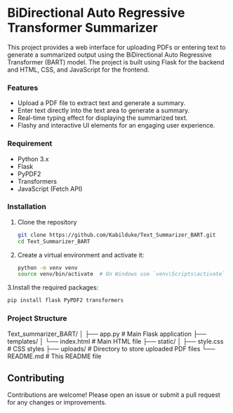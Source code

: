 # BiDirectional Auto Regressive Transformer Summarizer
This project provides a web interface for uploading PDFs or entering text to generate a summarized output using the BiDirectional Auto Regressive Transformer (BART) model. 
The project is built using Flask for the backend and HTML, CSS, and JavaScript for the frontend.

### Features
- Upload a PDF file to extract text and generate a summary.
- Enter text directly into the text area to generate a summary.
- Real-time typing effect for displaying the summarized text.
- Flashy and interactive UI elements for an engaging user experience.

### Requirement 
- Python 3.x
- Flask
- PyPDF2
- Transformers
- JavaScript (Fetch API)

### Installation
1. Clone the repository
   ```sh
   git clone https://github.com/Kabilduke/Text_Summarizer_BART.git
   cd Text_Summarizer_BART
   ```

3. Create a virtual environment and activate it:
   ```sh
   python -m venv venv
   source venv/bin/activate  # On Windows use `venv\Scripts\activate`
   ```

3.Install the required packages:
  ```sh
  pip install flask PyPDF2 transformers
  ```

### Project Structure
Text_summarizer_BART/
│
├── app.py                  # Main Flask application
├── templates/
│   └── index.html          # Main HTML file
├── static/
│   ├── style.css           # CSS styles
├── uploads/                # Directory to store uploaded PDF files
└── README.md               # This README file

## Contributing
Contributions are welcome! Please open an issue or submit a pull request for any changes or improvements.
